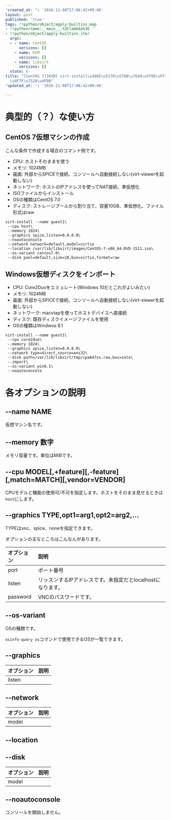 ```yaml
---
'created_at: ': '2016-11-08T17:08:42+09:00'
layout: post
published: 'true'
tags: !!python/object/apply:builtins.map
- !!python/name:__main__.%3Clambda%3E ''
- !!python/object/apply:builtins.iter
  args:
  - - name: CentOS
      versions: []
    - name: KVM
      versions: []
    - name: libvirt
      versions: []
  state: 0
title: "[CentOS 7][KVM] virt-install\u306E\u5178\u578B\u7684\uFF08\uFF1F\uFF09\u306A\
  \u4F7F\u7528\u4F8B"
'updated_at: ': '2016-11-08T17:08:42+09:00'

---
```

# 典型的（？）な使い方  
  
## CentOS 7仮想マシンの作成  
  
こんな条件で作成する場合のコマンド例です。  
  
 - CPU: ホストそのままを使う  
 - メモリ: 1024MB  
 - 画面: 外部からSPICEで接続、コンソールへ自動接続しない(virt-viewerを起動しない)  
 - ネットワーク: ホストのIPアドレスを使ってNAT接続、準仮想化  
 - ISOファイルからインストール  
 - OSの種類はCentOS 7.0  
 - ディスク: ストレージプールから割り当て、容量10GB、準仮想化、ファイル形式はraw  
  
```
virt-install --name guest1\
 --cpu host\
 --memory 1024\
 --graphics spice,listen=0.0.0.0\
 --noautoconsole
 --network network=default,model=virtio
 --location /var/lib/libvirt/images/CentOS-7-x86_64-DVD-1511.iso\
 --os-variant centos7.0\
 --disk pool=default,size=10,bus=virtio,format=raw
```  
  
## Windows仮想ディスクをインポート  
  
 - CPU: Core2Duoをエミュレート(Windows 10だとこれがよいみたい)  
 - メモリ: 1024MB  
 - 画面: 外部からSPICEで接続、コンソールへ自動接続しない(virt-viewerを起動しない)  
 - ネットワーク: macvtapを使ってホストデバイスへ直接続  
 - ディスク: 既存ディスクイメージファイルを使用  
 - OSの種類はWindwos 8.1  
  
```
virt-install --name guest1\
 --cpu core2duo\
 --memory 1024\
 --graphics spice,listen=0.0.0.0\
 --network type=direct,source=ens32\
 --disk path=/var/lib/libvirt/tmp/cpa647ss.raw,bus=sata\
 --import\
 --os-variant win8.1\
 --noautoconsole
```  
  
# 各オプションの説明  
  
## --name NAME  
  
仮想マシン名です。  
  
## --memory 数字  
  
メモリ容量です。単位はMiBです。  
  
## --cpu MODEL[,+feature][,-feature][,match=MATCH][,vendor=VENDOR]  
  
CPUモデルと機能の使用可/不可を指定します。ホストをそのまま見せるときは`host`にします。  
  
## --graphics TYPE,opt1=arg1,opt2=arg2,...  
  
TYPEはvnc、spice、noneを指定できます。  
  
オプションの主なところはこんなんがあります。  
  
|オプション | 説明 |  
|:-----------|:------------|  
|port|ポート番号|  
|listen|リッスンするIPアドレスです。未指定だとlocalhostになります。|  
|password|VNCのパスワードです。|  
  
  
## --os-variant  
  
OSの種類です。  
  
`osinfo-query os`コマンドで使用できるOSが一覧できます。  
  
## --graphics  
  
|オプション | 説明 |  
|:-----------|:------------|  
| listen | |  
  
## --network  
  
|オプション | 説明 |  
|:-----------|:------------|  
| model ||  
  
## --location  
  
## --disk  
  
|オプション | 説明 |  
|:-----------|:------------|  
| model ||  
  
## --noautoconsole  
  
コンソールを開始しません。  
  
  
